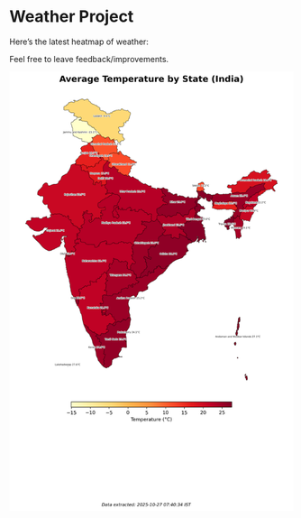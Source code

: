 # Weather Project

Here’s the latest heatmap of weather:

Feel free to leave feedback/improvements.

![India Heatmap](docs/assets/india_heatmap.png?v=FED49D)
